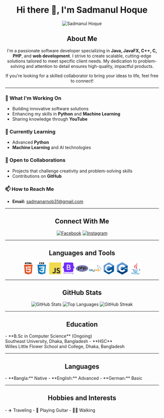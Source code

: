 <h1 align="center">Hi there 👋, I'm Sadmanul Hoque</h1>
<p align="center">
  <img src="https://drive.google.com/uc?export=view&id=1iVkCaOxSKlUGBSSjEGriyzFy6EoNr1uK" alt="Sadmanul Hoque" />
</p>

<h2 align="center">About Me</h2>
<p align="center">
I'm a passionate software developer specializing in <strong>Java, JavaFX, C++, C, PHP</strong>, and <strong>web development</strong>. I strive to create scalable, cutting-edge solutions tailored to meet specific client needs. My dedication to problem-solving and attention to detail ensures high-quality, impactful products.
</p>
<p align="center">
If you're looking for a skilled collaborator to bring your ideas to life, feel free to connect!
</p>

---

### 🔭 What I'm Working On
- Building innovative software solutions
- Enhancing my skills in **Python** and **Machine Learning**
- Sharing knowledge through **YouTube**

### 🌱 Currently Learning
- Advanced **Python**
- **Machine Learning** and AI technologies

### 👯 Open to Collaborations
- Projects that challenge creativity and problem-solving skills
- Contributions on **GitHub**

### 📫 How to Reach Me
- **Email:** sadmanarnob31@gmail.com

---

<h2 align="center">Connect With Me</h2>
<p align="center">
  <a href="https://www.facebook.com/arnob.22690?mibextid=ZbWKwL"><img src="https://raw.githubusercontent.com/rahuldkjain/github-profile-readme-generator/master/src/images/icons/Social/facebook.svg" alt="Facebook" height="40" /></a>
  <a href="https://www.instagram.com/_sadman_arnob_"><img src="https://raw.githubusercontent.com/rahuldkjain/github-profile-readme-generator/master/src/images/icons/Social/instagram.svg" alt="Instagram" height="40" /></a>
</p>

---

<h2 align="center">Languages and Tools</h2>
<p align="center">
  <a href="https://www.w3.org/html/" target="_blank" rel="noreferrer"><img src="https://raw.githubusercontent.com/devicons/devicon/master/icons/html5/html5-original-wordmark.svg" alt="HTML5" height="40" /></a>
  <a href="https://www.w3schools.com/css/" target="_blank" rel="noreferrer"><img src="https://raw.githubusercontent.com/devicons/devicon/master/icons/css3/css3-original-wordmark.svg" alt="CSS3" height="40" /></a>
  <a href="https://developer.mozilla.org/en-US/docs/Web/JavaScript" target="_blank" rel="noreferrer"><img src="https://raw.githubusercontent.com/devicons/devicon/master/icons/javascript/javascript-original.svg" alt="JavaScript" height="40" /></a>
  <a href="https://getbootstrap.com" target="_blank" rel="noreferrer"><img src="https://raw.githubusercontent.com/devicons/devicon/master/icons/bootstrap/bootstrap-plain-wordmark.svg" alt="Bootstrap" height="40" /></a>
  <a href="https://www.php.net" target="_blank" rel="noreferrer"><img src="https://raw.githubusercontent.com/devicons/devicon/master/icons/php/php-original.svg" alt="PHP" height="40" /></a>
  <a href="https://www.mysql.com/" target="_blank" rel="noreferrer"><img src="https://raw.githubusercontent.com/devicons/devicon/master/icons/mysql/mysql-original-wordmark.svg" alt="MySQL" height="40" /></a>
  <a href="https://www.cprogramming.com/" target="_blank" rel="noreferrer"><img src="https://raw.githubusercontent.com/devicons/devicon/master/icons/c/c-original.svg" alt="C" height="40" /></a>
  <a href="https://www.w3schools.com/cpp/" target="_blank" rel="noreferrer"><img src="https://raw.githubusercontent.com/devicons/devicon/master/icons/cplusplus/cplusplus-original.svg" alt="C++" height="40" /></a>
  <a href="https://www.java.com" target="_blank" rel="noreferrer"><img src="https://raw.githubusercontent.com/devicons/devicon/master/icons/java/java-original.svg" alt="Java" height="40" /></a>
</p>

---

<h2 align="center">GitHub Stats</h2>
<p align="center">
  <img src="https://github-readme-stats.vercel.app/api?username=masterArnob&show_icons=true&theme=midnight-purple" alt="GitHub Stats" />
  <img src="https://github-readme-stats.vercel.app/api/top-langs/?username=masterArnob&theme=midnight-purple" alt="Top Languages" />
  <img src="https://streak-stats.demolab.com/?user=masterArnob&theme=highcontrast" alt="GitHub Streak" />
</p>

---

<h2 align="center">Education</h2>
- **B.Sc in Computer Science** (Ongoing) <br>
  Southeast University, Dhaka, Bangladesh  
- **HSC** <br>
  Willes Little Flower School and College, Dhaka, Bangladesh  

---

<h2 align="center">Languages</h2>
- **Bangla:** Native  
- **English:** Advanced  
- **German:** Basic  

---

<h2 align="center">Hobbies and Interests</h2>
- ✈️ Traveling  
- 🎸 Playing Guitar  
- 🚶‍♂️ Walking  
